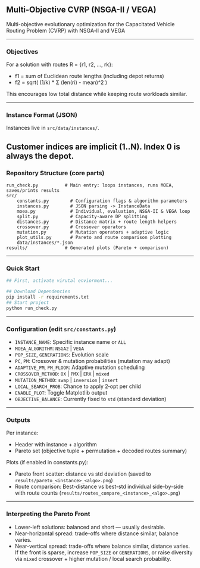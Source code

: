 ## Multi-Objective CVRP (NSGA-II / VEGA)

Multi-objective evolutionary optimization for the Capacitated Vehicle Routing Problem (CVRP) with NSGA-ll and VEGA

---
### Objectives
For a solution with routes R = {r1, r2, …, rk}:
- f1 = sum of Euclidean route lengths (including depot returns)
- f2 = sqrt( (1/k) * Σ (len(ri) - mean)^2 )

This encourages low total distance while keeping route workloads similar.

---
### Instance Format (JSON)
Instances live in `src/data/instances/`.

Customer indices are implicit (1..N). Index 0 is always the depot.
---
### Repository Structure (core parts)
```text
run_check.py          # Main entry: loops instances, runs MOEA, saves/prints results
src/
	constants.py        # Configuration flags & algorithm parameters
	instances.py        # JSON parsing -> InstanceData
	moea.py             # Individual, evaluation, NSGA-II & VEGA loop
	split.py            # Capacity-aware DP splitting
	distances.py        # Distance matrix + route length helpers
	crossover.py        # Crossover operators
	mutation.py         # Mutation operators + adaptive logic
	plot_utils.py       # Pareto and route comparison plotting
	data/instances/*.json
results/              # Generated plots (Pareto + comparison)
```


---
### Quick Start
```bash
## First, activate virutal enviorment...

## Download Dependencies
pip install -r requirements.txt
## Start project
python run_check.py
```

---
### Configuration (edit `src/constants.py`)
- `INSTANCE_NAME`: Specific instance name or `ALL`
- `MOEA_ALGORITHM`: `NSGA2` | `VEGA`
- `POP_SIZE`, `GENERATIONS`: Evolution scale
- `PC`, `PM`: Crossover & mutation probabilities (mutation may adapt)
- `ADAPTIVE_PM`, `PM_FLOOR`: Adaptive mutation scheduling
- `CROSSOVER_METHOD`: `OX` | `PMX` | `ERX` | `mixed`
- `MUTATION_METHOD`: `swap` | `inversion` | `insert`
- `LOCAL_SEARCH_PROB`: Chance to apply 2‑opt per child
- `ENABLE_PLOT`: Toggle Matplotlib output
- `OBJECTIVE_BALANCE`: Currently fixed to `std` (standard deviation)

---
### Outputs
Per instance:
- Header with instance + algorithm
- Pareto set (objective tuple + permutation + decoded routes summary)

Plots (if enabled in constants.py):
- Pareto front scatter: distance vs std deviation (saved to `results/pareto_<instance>_<algo>.png`)
- Route comparison: Best-distance vs best-std individual side-by-side with route counts (`results/routes_compare_<instance>_<algo>.png`)

---
### Interpreting the Pareto Front
- Lower-left solutions: balanced and short — usually desirable.
- Near-horizontal spread: trade-offs where distance similar, balance varies.
- Near-vertical spread: trade-offs where balance similar, distance varies.
If the front is sparse, increase `POP_SIZE` or `GENERATIONS`, or raise diversity via `mixed` crossover + higher mutation / local search probability.


